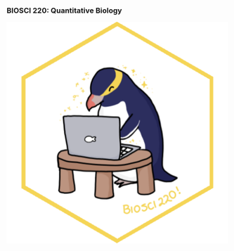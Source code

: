  ### BIOSCI 220: Quantitative Biology

![](https://github.com/BIOSCI220/hoiho/blob/main/hoiho_hex.png?raw=true)